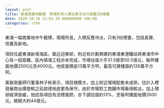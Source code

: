 ```yaml
---
layout: post
title: 東涌商業地截標　現場所見入標反應冷淡只接獲3份標書
date: 2020-10-16 12:03:39.000000000 +08:00
categories: rthk
---
```


東涌一幅商業地中午截標，現場所見，入標反應冷淡，只有3份標書，包括長實、信置及新地。

項目位處東涌新填海區，鄰近迎東邨，附近有計劃興建的東涌東港鐵站與東涌市中心有一段距離，區內填海工程亦未完成，市場估值介乎31.5億至50.5億元，每呎樓面地價2500元至4000元。地皮面積逾13萬平方呎，最高可建樓面約126萬平方呎。

美聯測量師行董事林子彬表示，項目規模大，加上附近環境配套未成熟，估計入標發展商出價會較之前啟德地皮更為保守。由於市場對工商舖市場看得較淡，加上環球經濟放緩，他認為項目有流標風險，亦下調估值約13%，至每呎樓面地價3500元，總額大約44億元。
